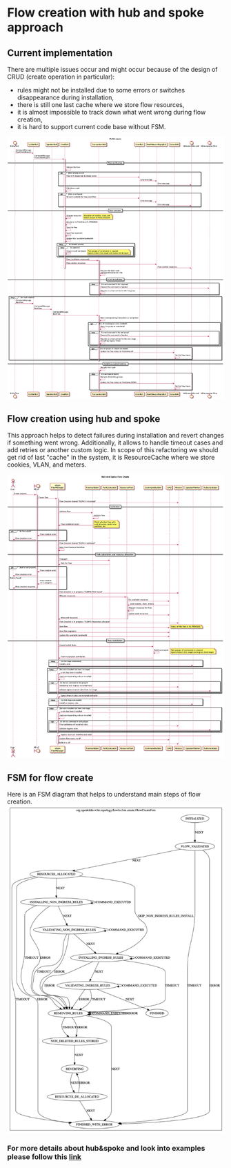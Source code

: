 # Flow creation with hub and spoke approach

## Current implementation

There are multiple issues occur and might occur because of the design of CRUD (create operation in particular):
- rules might not be installed due to some errors or switches disappearance during installation,
- there is still one last cache where we store flow resources,
- it is almost impossible to track down what went wrong during flow creation,
- it is hard to support current code base without FSM.

![Flow create current version](flow-create-current.png "Flow create current version")

## Flow creation using hub and spoke
This approach helps to detect failures during installation and revert changes if something went wrong. Additionally,
it allows to handle timeout cases and add retries or another custom logic. In scope of this refactoring we should get 
rid of last "cache" in the system, it is ResourceCache where we store cookies, VLAN, and meters.

![Flow create design](flow-create-hs.png "Flow create sequence diagram")

## FSM for flow create
Here is an FSM diagram that helps to understand main steps of flow creation.
![Flow create fsm](flow-create-fsm.png "Flow create fsm diagram")

### For more details about hub&spoke and look into examples please follow this [link](https://github.com/telstra/open-kilda/blob/develop/docs/design/hub-and-spoke/v7/README.md)
